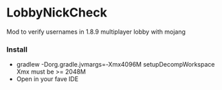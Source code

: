 # LobbyNickCheck
Mod to verify usernames in 1.8.9 multiplayer lobby with mojang

### Install

- gradlew  -Dorg.gradle.jvmargs=-Xmx4096M setupDecompWorkspace
Xmx must be >= 2048M
- Open in your fave IDE
